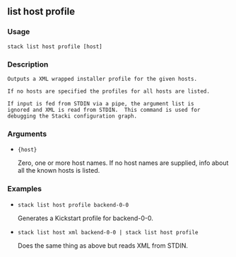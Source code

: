 ## list host profile

### Usage

`stack list host profile [host]`

### Description


	Outputs a XML wrapped installer profile for the given hosts.

	If no hosts are specified the profiles for all hosts are listed.
	
	If input is fed from STDIN via a pipe, the argument list is
	ignored and XML is read from STDIN.  This command is used for
	debugging the Stacki configuration graph.

	

### Arguments

* `{host}`

   Zero, one or more host names. If no host names are supplied, info about
	all the known hosts is listed.


### Examples

* `stack list host profile backend-0-0`

   Generates a Kickstart profile for backend-0-0.

* `stack list host xml backend-0-0 | stack list host profile`

   Does the same thing as above but reads XML from STDIN.



